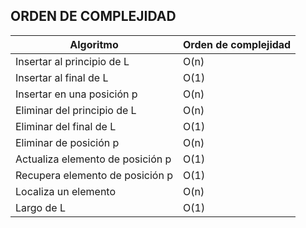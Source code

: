 ## ORDEN DE COMPLEJIDAD

|Algoritmo                            |Orden de complejidad |
|-------------------------------------|---------------------|
| Insertar al principio de L          | O(n)                |
| Insertar al final de L              | O(1)                |
| Insertar en una posición p          | O(n)                |
| Eliminar del principio de L         | O(n)                |
| Eliminar del final de L             | O(1)                |
| Eliminar de posición p              | O(n)                |
| Actualiza elemento de posición p    | O(1)                |
| Recupera elemento de posición p     | O(1)                |
| Localiza un elemento 	              | O(n)                |
| Largo de L                          | O(1)                |

